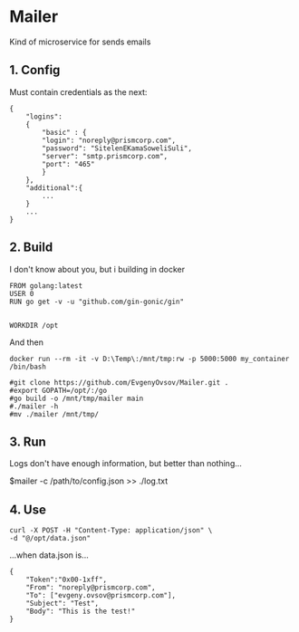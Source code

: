 # Mailer
Kind of microservice for sends emails

## 1. Config

Must contain credentials as the next:

```
{
	"logins":
	{		
		"basic" : {
		"login": "noreply@prismcorp.com",
		"password": "SitelenEKamaSoweliSuli",
		"server": "smtp.prismcorp.com",
		"port": "465"
		}
	},
	"additional":{
		...
	}
	...
}

```
## 2. Build

I don't know about you, but i building in docker

```
FROM golang:latest
USER 0
RUN go get -v -u "github.com/gin-gonic/gin"


WORKDIR /opt
```
And then

```
docker run --rm -it -v D:\Temp\:/mnt/tmp:rw -p 5000:5000 my_container /bin/bash

#git clone https://github.com/EvgenyOvsov/Mailer.git .
#export GOPATH=/opt/:/go
#go build -o /mnt/tmp/mailer main
#./mailer -h
#mv ./mailer /mnt/tmp/ 
```
## 3. Run
Logs don't have enough information, but better than nothing...

$mailer -c /path/to/config.json >> ./log.txt

## 4. Use

```
curl -X POST -H "Content-Type: application/json" \
-d "@/opt/data.json"
```
...when data.json is...

```
{
	"Token":"0x00-1xff",
	"From": "noreply@prismcorp.com",
	"To": ["evgeny.ovsov@prismcorp.com"],
	"Subject": "Test",
	"Body": "This is the test!"
}
```
